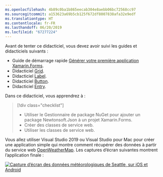 ```yaml
---
ms.openlocfilehash: 4b89c0ba1b865eecab304e8aebb06bc72568cc97
ms.sourcegitcommit: a153623a69b5cb125f672df8007838afa32e9edf
ms.translationtype: HT
ms.contentlocale: fr-FR
ms.lasthandoff: 06/20/2019
ms.locfileid: "67277224"
---
```

Avant de tenter ce didacticiel, vous devez avoir suivi les guides et didacticiels suivants :

- Guide de démarrage rapide [Générer votre première application Xamarin.Forms](~/get-started/first-app/index.md).
- Didacticiel [Grid](~/get-started/tutorials/grid/index.yml).
- Didacticiel [Label](~/get-started/tutorials/label/index.yml).
- Didacticiel [Button](~/get-started/tutorials/button/index.yml).
- Didacticiel [Entry](~/get-started/tutorials/entry/index.yml).

Dans ce didacticiel, vous apprendrez à :

> [!div class="checklist"]
> - Utiliser le Gestionnaire de package NuGet pour ajouter un package Newtonsoft.Json à un projet Xamarin.Forms.
> - Créer des classes de service web.
> - Utiliser les classes de service web.

Vous allez utiliser Visual Studio 2019 ou Visual Studio pour Mac pour créer une application simple qui montre comment récupérer des données à partir du service web [OpenWeatherMap](https://openweathermap.org/). Les captures d’écran suivantes montrent l’application finale :

[![Capture d’écran des données météorologiques de Seattle, sur iOS et Android](../images/consume-web-service.png "Données météorologiques de Seattle")](../images/consume-web-service-large.png#lightbox "Données météorologiques de Seattle")
